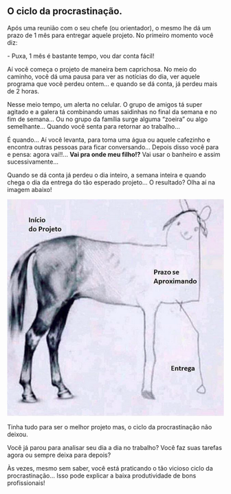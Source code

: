 <!--
.. title: Procrastination cycle
.. slug: procrastination-cycle
.. date: 2019-12-05 14:30:30 UTC-03:00
.. tags: procrastination, Procrastinação, ambiente_de_trabalho, coaching
.. category: coaching
.. link: 
.. description: 
.. type: text
-->

## O ciclo da procrastinação.

Após uma reunião com o seu chefe (ou orientador), o mesmo lhe dá um prazo de 1 mês para entregar aquele projeto. No primeiro momento você diz: 

\- Puxa, 1 mês é bastante tempo, vou dar conta fácil!

Aí você começa o projeto de maneira bem caprichosa. No meio do caminho, você dá uma pausa para ver as notícias do dia, ver aquele programa que você perdeu ontem... e quando se dá conta, já perdeu mais de 2 horas.

Nesse meio tempo, um alerta no celular. O grupo de amigos tá super agitado e a galera tá combinando umas saidinhas no final da semana e no fim de semana... Ou no grupo da família surge alguma “zoeira” ou algo semelhante... Quando você senta para retornar ao trabalho... 

É quando... Aí você levanta, para toma uma água ou aquele cafezinho e encontra outras pessoas para ficar conversando... Depois disso você para e pensa: agora vai!!... **Vai pra onde meu filho!?** Vai usar o banheiro e assim sucessivamente...

Quando se dá conta já perdeu o dia inteiro, a semana inteira e quando chega o dia da entrega do tão esperado projeto... O resultado? Olha aí na imagem abaixo!

<img src="/files/images/procrastination.png">

Tinha tudo para ser o melhor projeto mas, o ciclo da procrastinação não deixou. 

Você já parou para analisar seu dia a dia no trabalho?
Você faz suas tarefas agora ou sempre deixa para depois?

Às vezes, mesmo sem saber, você está praticando o tão vicioso ciclo da procrastinação... Isso pode explicar a baixa produtividade de bons profissionais!
